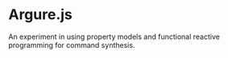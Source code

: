 Argure.js
=========

An experiment in using property models and functional reactive programming for
command synthesis.
